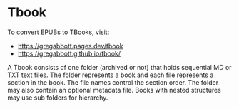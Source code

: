# Tbook
To convert EPUBs to TBooks, visit: 
- https://gregabbott.pages.dev/tbook
- https://gregabbott.github.io/tbook/

A Tbook consists of one folder (archived or not)
  that holds sequential MD or TXT text files.
The folder represents a book
  and each file represents a section in the book.
The file names control the section order.
The folder may also contain an optional metadata file.
Books with nested structures may use sub folders for hierarchy.
